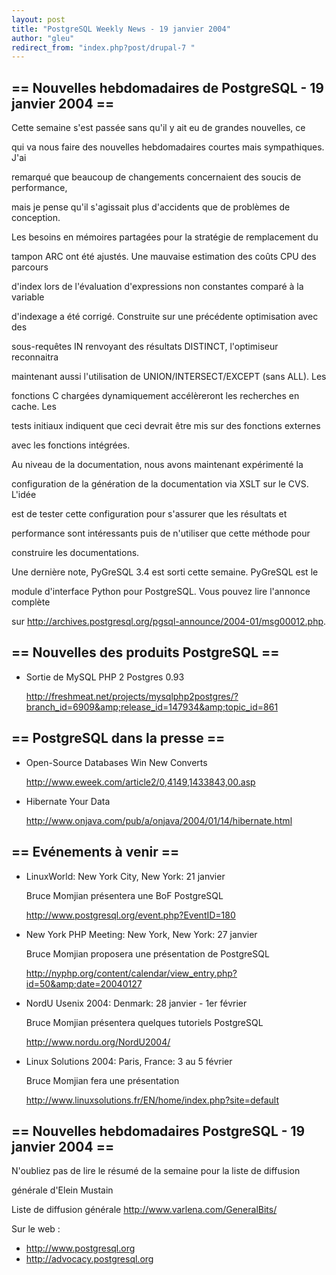```yaml
---
layout: post
title: "PostgreSQL Weekly News - 19 janvier 2004"
author: "gleu"
redirect_from: "index.php?post/drupal-7 "
---
```



<h2>== Nouvelles hebdomadaires de PostgreSQL - 19 janvier 2004 ==</h2>

<p>Cette semaine s'est passée sans qu'il y ait eu de grandes nouvelles, ce

qui va nous faire des nouvelles hebdomadaires courtes mais sympathiques. J'ai

remarqué que beaucoup de changements concernaient des soucis de performance,

mais je pense qu'il s'agissait plus d'accidents que de problèmes de conception.

</p>

<p>Les besoins en mémoires partagées pour la stratégie de remplacement du

tampon ARC ont été ajustés. Une mauvaise estimation des coûts CPU des parcours

d'index lors de l'évaluation d'expressions non constantes comparé à la variable

d'indexage a été corrigé. Construite sur une précédente optimisation avec des

sous-requêtes IN renvoyant des résultats DISTINCT, l'optimiseur reconnaitra

maintenant aussi l'utilisation de UNION/INTERSECT/EXCEPT (sans ALL). Les

fonctions C chargées dynamiquement accélèreront les recherches en cache. Les

tests initiaux indiquent que ceci devrait être mis sur des fonctions externes

avec les fonctions intégrées.</p>

<p>Au niveau de la documentation, nous avons maintenant expérimenté la

configuration de la génération de la documentation via XSLT sur le CVS. L'idée

est de tester cette configuration pour s'assurer que les résultats et

performance sont intéressants puis de n'utiliser que cette méthode pour

construire les documentations.</p>

<p>Une dernière note, PyGreSQL 3.4 est sorti cette semaine. PyGreSQL est le

module d'interface Python pour PostgreSQL. Vous pouvez lire l'annonce complète

sur <a href="http://archives.postgresql.org/pgsql-announce/2004-01/msg00012.php">http://archives.postgresql.org/pgsql-announce/2004-01/msg00012.php</a>.

</p>

<!--more-->


<h2>== Nouvelles des produits PostgreSQL ==</h2>

<ul>

<li>Sortie de MySQL PHP 2 Postgres 0.93<br />

<a href="http://freshmeat.net/projects/mysqlphp2postgres/?branch_id=6909&amp;release_id=147934&amp;topic_id=861">http://freshmeat.net/projects/mysqlphp2postgres/?branch_id=6909&amp;release_id=147934&amp;topic_id=861</a></li>

</ul>

<h2>== PostgreSQL dans la presse ==</h2>

<ul><li>Open-Source Databases Win New Converts

<a href="http://www.onjava.com/pub/a/onjava/2004/01/14/hibernate.html">http://www.eweek.com/article2/0,4149,1433843,00.asp</a></li>

<li>Hibernate Your Data

<a href="http://www.onjava.com/pub/a/onjava/2004/01/14/hibernate.html">http://www.onjava.com/pub/a/onjava/2004/01/14/hibernate.html</a></li>

</ul>

<h2>== Evénements à venir ==</h2>

<ul>

<li>LinuxWorld: New York City, New York: 21 janvier<br />

Bruce Momjian présentera une BoF PostgreSQL<br />

<a href="http://www.postgresql.org/event.php?EventID=180">http://www.postgresql.org/event.php?EventID=180</a></li>

<li>New York PHP Meeting: New York, New York: 27 janvier<br />

Bruce Momjian proposera une présentation de PostgreSQL<br />

<a href="http://nyphp.org/content/calendar/view_entry.php?id=50&amp;date=20040127">http://nyphp.org/content/calendar/view_entry.php?id=50&amp;date=20040127</a></li>

<li>NordU Usenix 2004: Denmark: 28 janvier - 1er février<br />

Bruce Momjian présentera quelques tutoriels PostgreSQL<br />

<a href="http://www.nordu.org/NordU2004/">http://www.nordu.org/NordU2004/</a></li>

<li>Linux Solutions 2004: Paris, France: 3 au 5 février<br />

Bruce Momjian fera une présentation<br />

<a href="http://www.linuxsolutions.fr/EN/home/index.php?site=default">http://www.linuxsolutions.fr/EN/home/index.php?site=default</a></li>

</ul>

<h2>== Nouvelles hebdomadaires PostgreSQL - 19 janvier 2004 ==</h2>

<p>N'oubliez pas de lire le résumé de la semaine pour la liste de diffusion

générale d'Elein Mustain</p>

<p>Liste de diffusion générale <a href="http://www.varlena.com/GeneralBits/">http://www.varlena.com/GeneralBits/</a>

</p>

<p>Sur le web :

</p>

<ul>

<li><a href="http://www.postgresql.org">http://www.postgresql.org</a></li>

<li><a href="http://advocacy.postgresql.org">http://advocacy.postgresql.org</a></li>

</ul>